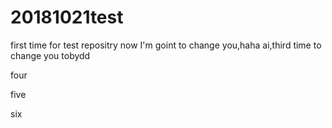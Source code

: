 # 20181021test
first time for test repositry
now I'm goint to change you,haha
ai,third time to change you tobydd


four


five



six